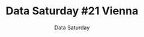 ---
layout: post
title: "Data Saturday #21 Vienna"
subtitle: "Data Saturday"
tags: [event]
comments: false
data: datasaturday0021
---